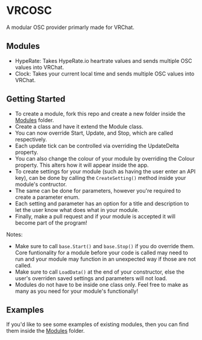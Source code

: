 # VRCOSC
A modular OSC provider primarly made for VRChat.

## Modules
- HypeRate: Takes HypeRate.io heartrate values and sends multiple OSC values into VRChat.
- Clock: Takes your current local time and sends multiple OSC values into VRChat.

## Getting Started
- To create a module, fork this repo and create a new folder inside the [Modules](https://github.com/VolcanicArts/VRCOSC/tree/master/VRCOSC.Game/Modules/Modules) folder.
- Create a class and have it extend the Module class.
- You can now override Start, Update, and Stop, which are called respectively.
- Each update tick can be controlled via overriding the UpdateDelta property.
- You can also change the colour of your module by overriding the Colour property. This alters how it will appear inside the app.
- To create settings for your module (such as having the user enter an API key), can be done by calling the `CreateSetting()` method inside your module's contructor.
- The same can be done for parameters, however you're required to create a parameter enum.
- Each setting and parameter has an option for a title and description to let the user know what does what in your module.
- Finally, make a pull request and if your module is accepted it will become part of the program!

Notes:
- Make sure to call `base.Start()` and `base.Stop()` if you do override them. Core funtionality for a module before your code is called may need to run and your module may function in an unexpected way if those are not called.
- Make sure to call `LoadData()` at the end of your constructor, else the user's overriden saved settings and parameters will not load.
- Modules do not have to be inside one class only. Feel free to make as many as you need for your module's functionally!

## Examples
If you'd like to see some examples of existing modules, then you can find them inside the [Modules](https://github.com/VolcanicArts/VRCOSC/tree/master/VRCOSC.Game/Modules/Modules) folder.
